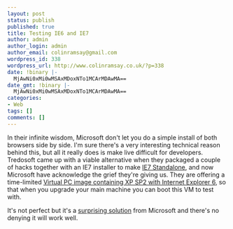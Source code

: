```yaml
---
layout: post
status: publish
published: true
title: Testing IE6 and IE7
author: admin
author_login: admin
author_email: colinramsay@gmail.com
wordpress_id: 338
wordpress_url: http://www.colinramsay.co.uk/?p=338
date: !binary |-
  MjAwNi0xMi0wMSAxMDoxNTo1MCArMDAwMA==
date_gmt: !binary |-
  MjAwNi0xMi0wMSAxMDoxNTo1MCArMDAwMA==
categories:
- Web
tags: []
comments: []
---
```

<p>In their infinite wisdom, Microsoft don't let you do a simple install of both browsers side by side. I'm sure there's a very interesting technical reason behind this, but all it really does is make live difficult for developers. Tredosoft came up with a viable alternative when they packaged a couple of hacks together with an IE7 installer to make <a href="http://tredosoft.com/IE7_standalone">IE7 Standalone</a>, and now Microsoft have acknowledge the grief they're giving us. They are offering a time-limited <a href="http://blogs.msdn.com/ie/archive/2006/11/30/ie6-and-ie7-running-on-a-single-machine.aspx">Virtual PC image containing XP SP2 with Internet Explorer 6</a>, so that when you upgrade your main machine you can boot this VM to test with.</p>
<p>It's not perfect but it's a <a href="http://blogs.msdn.com/ie/archive/2006/11/30/ie6-and-ie7-running-on-a-single-machine.aspx">surprising solution</a> from Microsoft and there's no denying it will work well.</p>

